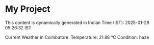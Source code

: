 # My Project

This content is dynamically generated in Indian Time (IST): 2025-01-29 05:26:32 IST


Current Weather in Coimbatore:
Temperature: 21.88 °C
Condition: haze
